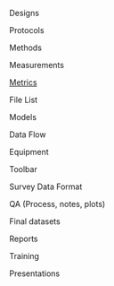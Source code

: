 

Designs

Protocols

Methods

Measurements

[Metrics](https://github.com/SouthForkResearch/CHaMP_Metrics/wiki)

File List

Models

Data Flow

Equipment

Toolbar

Survey Data Format

QA (Process, notes, plots)

Final datasets

Reports

Training

Presentations
